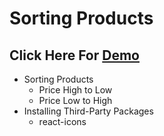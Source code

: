 # Sorting Products

## Click Here For [Demo](https://sortingappriyas.ccbp.tech)

- Sorting Products
  - Price High to Low
  - Price Low to High
- Installing Third-Party Packages
  - react-icons
